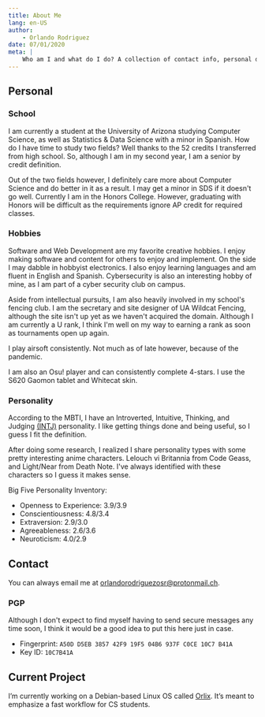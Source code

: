 ```yaml
---
title: About Me
lang: en-US
author:
	- Orlando Rodriguez
date: 07/01/2020
meta: |
	Who am I and what do I do? A collection of contact info, personal details, and personal projects I've been pursuing.
---
```


## Personal

### School

I am currently a student at the University of Arizona studying Computer Science, as well as Statistics & Data Science with a minor in Spanish. How do I have time to study two fields? Well thanks to the 52 credits I transferred from high school. So, although I am in my second year, I am a senior by credit definition. 

Out of the two fields however, I definitely care more about Computer Science and do better in it as a result. I may get a minor in SDS if it doesn't go well. Currently I am in the Honors College. However, graduating with Honors will be difficult as the requirements ignore AP credit for required classes. 

### Hobbies

Software and Web Development are my favorite creative hobbies. I enjoy making software and content for others to enjoy and implement. On the side I may dabble in hobbyist electronics. I also enjoy learning languages and am fluent in English and Spanish. Cybersecurity is also an interesting hobby of mine, as I am part of a cyber security club on campus.

Aside from intellectual pursuits, I am also heavily involved in my school's fencing club. I am the secretary and site designer of UA Wildcat Fencing, although the site isn't up yet as we haven't acquired the domain. Although I am currently a U rank, I think I'm well on my way to earning a rank as soon as tournaments open up again. 

I play airsoft consistently. Not much as of late however, because of the pandemic. 

I am also an Osu! player and can consistently complete 4-stars. I use the S620 Gaomon tablet and Whitecat skin. 

### Personality

According to the MBTI, I have an Introverted, Intuitive, Thinking, and Judging [(INTJ)](https://www.16personalities.com/intj-personality) personality. I like getting things done and being useful, so I guess I fit the definition. 

After doing some research, I realized I share personality types with some pretty interesting anime characters. Lelouch vi Britannia from Code Geass, and Light/Near from Death Note. I've always identified with these characters so I guess it makes sense. 

Big Five Personality Inventory:

- Openness to Experience: 3.9/3.9
- Conscientiousness: 4.8/3.4
- Extraversion: 2.9/3.0
- Agreeableness: 2.6/3.6
- Neuroticism: 4.0/2.9

## Contact

You can always email me at <orlandorodriguezosr@protonmail.ch>.

### PGP

Although I don't expect to find myself having to send secure messages any time soon, I think it would be a good idea to put this here just in case.

- Fingerprint: `A50D D5EB 3857 42F9 19F5 04B6 937F C0CE 10C7 B41A`
- Key ID: `10C7B41A`

## Current Project

I’m currently working on a Debian-based Linux OS called [Orlix](https://www.orlandorodriguez.xyz/posts/orlix). It’s meant to emphasize a fast workflow for CS students.
